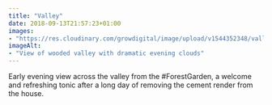 ```yaml
---
title: "Valley"
date: 2018-09-13T21:57:23+01:00
images: 
- "https://res.cloudinary.com/growdigital/image/upload/v1544352348/valley-29724268707.jpg"
imageAlt: 
- "View of wooded valley with dramatic evening clouds"
---
```


Early evening view across the valley from the #ForestGarden, a welcome and refreshing tonic after a long day of removing the cement render from the house.
